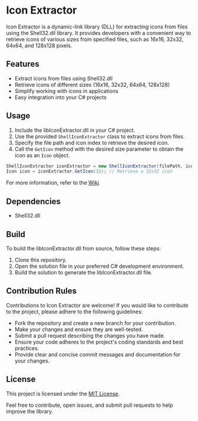 # Icon Extractor
Icon Extractor is a dynamic-link library (DLL) for extracting icons from files using the Shell32.dll library. It provides developers with a convenient way to retrieve icons of various sizes from specified files, such as 16x16, 32x32, 64x64, and 128x128 pixels.
## Features
- Extract icons from files using Shell32.dll
- Retrieve icons of different sizes (16x16, 32x32, 64x64, 128x128)
- Simplify working with icons in applications
- Easy integration into your C# projects
## Usage
1. Include the libIconExtractor.dll in your C# project.
2. Use the provided `ShellIconExtractor` class to extract icons from files.
3. Specify the file path and icon index to retrieve the desired icon.
4. Call the `GetIcon` method with the desired size parameter to obtain the icon as an `Icon` object.
```csharp
ShellIconExtractor iconExtractor = new ShellIconExtractor(filePath, iconIndex);
Icon icon = iconExtractor.GetIcon(32); // Retrieve a 32x32 icon
```
For more information, refer to the [Wiki](https://github.com/korayustundag/IconExtractor/wiki).
## Dependencies
- Shell32.dll
## Build
To build the libIconExtractor.dll from source, follow these steps:
1.  Clone this repository.
2.  Open the solution file in your preferred C# development environment.
3.  Build the solution to generate the libIconExtractor.dll file.
## Contribution Rules
Contributions to Icon Extractor are welcome! If you would like to contribute to the project, please adhere to the following guidelines:
-   Fork the repository and create a new branch for your contribution.
-   Make your changes and ensure they are well-tested.
-   Submit a pull request describing the changes you have made.
-   Ensure your code adheres to the project's coding standards and best practices.
-   Provide clear and concise commit messages and documentation for your changes.
## License
This project is licensed under the [MIT License](https://github.com/korayustundag/IconExtractor/blob/main/LICENSE).

Feel free to contribute, open issues, and submit pull requests to help improve the library.
